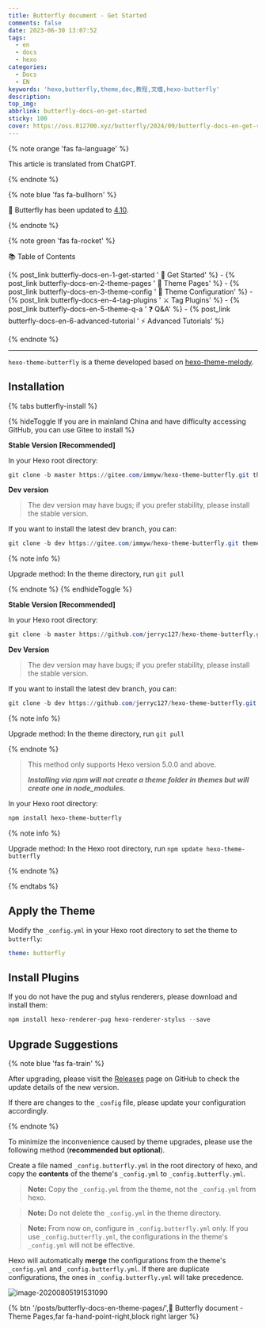 ```yaml
---
title: Butterfly document - Get Started
comments: false
date: 2023-06-30 13:07:52
tags:
  - en
  - docs
  - hexo
categories:
  - Docs
  - EN
keywords: 'hexo,butterfly,theme,doc,教程,文檔,hexo-butterfly'
description:
top_img:
abbrlink: butterfly-docs-en-get-started
sticky: 100
cover: https://oss.012700.xyz/butterfly/2024/09/butterfly-docs-en-get-started.png
---
```


{% note orange 'fas fa-language' %}

This article is translated from ChatGPT.

{% endnote %}

{% note blue 'fas fa-bullhorn' %}

 🦋 Butterfly has been updated to [4.10](https://github.com/jerryc127/hexo-theme-butterfly/releases/tag/4.10).

{% endnote %}

{% note green 'fas fa-rocket' %}

 📚  Table of Contents

{% post_link butterfly-docs-en-1-get-started ' 🚀 Get Started' %} - {% post_link butterfly-docs-en-2-theme-pages ' 📑 Theme Pages' %} - {% post_link butterfly-docs-en-3-theme-config ' 📌 Theme Configuration' %} - {% post_link butterfly-docs-en-4-tag-plugins ' ⚔️ Tag Plugins' %} - {% post_link butterfly-docs-en-5-theme-q-a ' ❓ Q&A' %} - {% post_link butterfly-docs-en-6-advanced-tutorial ' ⚡️ Advanced Tutorials' %}

{% endnote %}

***

`hexo-theme-butterfly` is a theme developed based on [hexo-theme-melody](https://github.com/Molunerfinn/hexo-theme-melody).

## Installation

{% tabs butterfly-install %}

<!-- tab Git Installation @fab fa-github-square -->

{% hideToggle If you are in mainland China and have difficulty accessing GitHub, you can use Gitee to install %}

**Stable Version [Recommended]**

In your Hexo root directory:

```powershell
git clone -b master https://gitee.com/immyw/hexo-theme-butterfly.git themes/butterfly
```

**Dev version**

> The dev version may have bugs; if you prefer stability, please install the stable version.

If you want to install the latest dev branch, you can:

```powershell
git clone -b dev https://gitee.com/immyw/hexo-theme-butterfly.git themes/butterfly
```

{% note info %}

Upgrade method: In the theme directory, run `git pull`

{% endnote %}
{% endhideToggle %}

**Stable Version [Recommended]**

In your Hexo root directory:

```powershell
git clone -b master https://github.com/jerryc127/hexo-theme-butterfly.git themes/butterfly
```

**Dev Version**

> The dev version may have bugs; if you prefer stability, please install the stable version.

If you want to install the latest dev branch, you can:

```powershell
git clone -b dev https://github.com/jerryc127/hexo-theme-butterfly.git themes/butterfly
```

{% note info %}

Upgrade method: In the theme directory, run `git pull`

{% endnote %}

<!-- endtab -->

<!-- tab npm Installation@fab fa-npm -->

> This method only supports Hexo version 5.0.0 and above.
>
> ***Installing via npm will not create a theme folder in themes but will create one in node_modules.***

In your Hexo root directory:

```powershell
npm install hexo-theme-butterfly
```

{% note info %}

Upgrade method: In the Hexo root directory, run `npm update hexo-theme-butterfly`

{% endnote %}

<!-- endtab -->

{% endtabs %}

## Apply the Theme

Modify the `_config.yml` in your Hexo root directory to set the theme to `butterfly`:

```yaml
theme: butterfly
```

## Install Plugins

If you do not have the pug and stylus renderers, please download and install them:

```powershell
npm install hexo-renderer-pug hexo-renderer-stylus --save
```

## Upgrade Suggestions

{% note blue 'fas fa-train' %}

After upgrading, please visit the [Releases](https://github.com/jerryc127/hexo-theme-butterfly/releases) page on GitHub to check the update details of the new version.

If there are changes to the `_config` file, please update your configuration accordingly.

{% endnote %}

To minimize the inconvenience caused by theme upgrades, please use the following method (**recommended but optional**).

Create a file named `_config.butterfly.yml` in the root directory of hexo, and copy the **contents** of the theme's `_config.yml` to `_config.butterfly.yml`.

> **Note:** Copy the `_config.yml` from the theme, not the `_config.yml` from hexo.

> **Note:** Do not delete the `_config.yml` in the theme directory.

> **Note:** From now on, configure in `_config.butterfly.yml` only.
> If you use `_config.butterfly.yml`, the configurations in the theme's `_config.yml` will not be effective.

Hexo will automatically **merge** the configurations from the theme's `_config.yml` and `_config.butterfly.yml`. If there are duplicate configurations, the ones in `_config.butterfly.yml` will take precedence.

![image-20200805191531090](https://jsd.012700.xyz/gh/jerryc127/CDN/img/butterfly-docs-install-suggestion-1.png)

{% btn '/posts/butterfly-docs-en-theme-pages/',📑 Butterfly document - Theme Pages,far fa-hand-point-right,block right larger %}